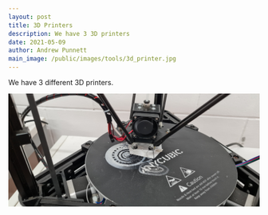 ```yaml
---
layout: post
title: 3D Printers
description: We have 3 3D printers
date: 2021-05-09
author: Andrew Punnett
main_image: /public/images/tools/3d_printer.jpg
---
```


We have 3 different 3D printers.

![](/public/images/tools/3d_printer.jpg)

